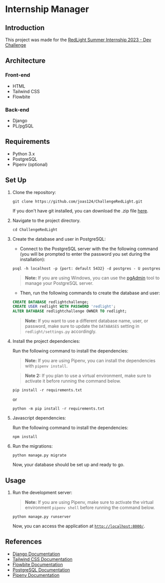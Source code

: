 # Internship Manager

## Introduction
This project was made for the [RedLight Summer Internship 2023 - Dev Challenge](https://gitlab.com/PedroDSFerreira/si-23-dev-challenge)

## Architecture

### Front-end

- HTML
- Tailwind CSS
- Flowbite
### Back-end

- Django
- PL/pgSQL

## Requirements

- Python 3.x
- PostgreSQL
- Pipenv (optional)

## Set Up

1. Clone the repository:
    
    ```
    git clone https://github.com/joas124/ChallengeRedLight.git
    ```
    If you don't have git installed, you can download the .zip file [here](https://github.com/joas124/ChallengeRedLight/archive/refs/heads/main.zip).
    
2. Navigate to the project directory.
    
    ```
    cd ChallengeRedLight
    ```

3. Create the database and user in PostgreSQL:

    * Connect to the PostgreSQL server with the the following command (you will be prompted to enter the password you set during the installation):

    ```
    psql -h localhost -p {port: default 5432} -d postgres - U postgres
    ```
    > **Note:** If you are using Windows, you can use the [pgAdmin](https://www.pgadmin.org/) tool to manage your PostgreSQL server.
    
    * Then, run the following commands to create the database and user:

    ```sql
    CREATE DATABASE redlightchallenge;
    CREATE USER redlight WITH PASSWORD 'redlight';
    ALTER DATABASE redlightchallenge OWNER TO redlight;
    ```
    
    > **Note:** If you want to use a different database name, user, or password, make sure to update the `DATABASES` setting in `redlight/settings.py` accordingly.
    
4. Install the project dependencies:

    Run the following command to install the dependencies:
    > **Note:** If you are using Pipenv, you can install the dependencies with `pipenv install`.

    > **Note 2:** If you plan to use a virtual environment, make sure to activate it before running the command below.
    ```
    pip install -r requirements.txt
    ```

    or

    ```
    python -m pip install -r requirements.txt
    ```
    

5. Javascript dependencies:

    Run the following command to install the dependencies:

    ```
    npm install
    ```

6. Run the migrations:

    ```
    python manage.py migrate
    ```

    Now, your database should be set up and ready to go.




## Usage

1. Run the development server:
    > **Note:** If you are using Pipenv, make sure to activate the virtual environment `pipenv shell` before running the command below.

    ```
    python manage.py runserver
    ```

    Now, you can access the application at [`http://localhost:8000/`](`http://localhost:8000/`).


## References

- [Django Documentation](https://docs.djangoproject.com/en/3.2/)
- [Tailwind CSS Documentation](https://tailwindcss.com/docs)
- [Flowbite Documentation](https://flowbite.com/docs/)
- [PostgreSQL Documentation](https://www.postgresql.org/docs/)
- [Pipenv Documentation](https://pipenv.pypa.io/en/latest/)

